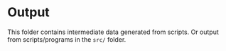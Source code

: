 # Output

This folder contains intermediate data generated from scripts.
Or output from scripts/programs in the `src/` folder.
